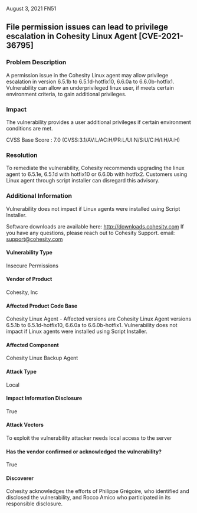 August 3, 2021 FN51

## File permission issues can lead to privilege escalation in Cohesity Linux Agent [CVE-2021-36795]


### Problem Description
A permission issue in the Cohesity Linux agent may allow privilege escalation in version 6.5.1b to 6.5.1d-hotfix10, 6.6.0a to 6.6.0b-hotfix1. Vulnerability can allow an underprivileged linux user, if meets certain environment criteria, to gain additional privileges. 


### Impact

The vulnerability provides a user additional privileges if certain environment conditions are met. 

CVSS Base Score : 7.0 (CVSS:3.1/AV:L/AC:H/PR:L/UI:N/S:U/C:H/I:H/A:H)


### Resolution

To remediate the vulnerability, Cohesity recommends upgrading the linux agent to 6.5.1e, 6.5.1d with hotfix10 or 6.6.0b with hotfix2. 
Customers using Linux agent through script installer can disregard this advisory.


### Additional Information
Vulnerability does not impact if Linux agents were installed using Script Installer. 

Software downloads are available here: http://downloads.cohesity.com 
If you have any questions, please reach out to Cohesity Support.
email: support@cohesity.com

#### Vulnerability Type
Insecure Permissions

#### Vendor of Product
Cohesity, Inc

#### Affected Product Code Base
Cohesity Linux Agent - Affected versions are Cohesity Linux Agent versions 6.5.1b to 6.5.1d-hotfix10, 6.6.0a to 6.6.0b-hotfix1.
Vulnerability does not impact if Linux agents were installed using Script Installer. 

#### Affected Component
Cohesity Linux Backup Agent

#### Attack Type
Local

#### Impact Information Disclosure
True

#### Attack Vectors
To exploit the vulnerability attacker needs local access to the server

#### Has the vendor confirmed or acknowledged the vulnerability?
True

#### Discoverer
Cohesity acknowledges the efforts of Philippe Grégoire, who identified and disclosed the vulnerability, and Rocco Amico who participated in its responsible disclosure.
